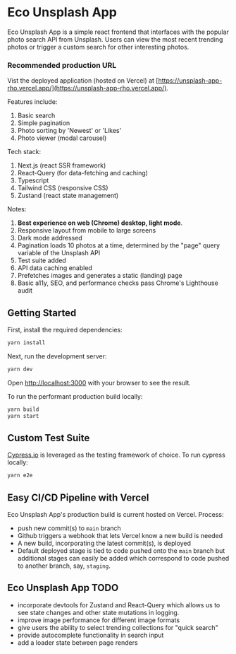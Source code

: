 # Eco Unsplash App

Eco Unsplash App is a simple react frontend that interfaces with the popular photo search API from Unsplash. Users can view the most recent trending photos or trigger a custom search for other interesting photos.

### Recommended production URL

Vist the deployed application (hosted on Vercel) at [https://unsplash-app-rho.vercel.app/](https://unsplash-app-rho.vercel.app/).

Features include:

1. Basic search
2. Simple pagination
3. Photo sorting by 'Newest' or 'Likes'
4. Photo viewer (modal carousel)

Tech stack:

1. Next.js (react SSR framework)
2. React-Query (for data-fetching and caching)
3. Typescript
4. Tailwind CSS (responsive CSS)
5. Zustand (react state management)

Notes:

1. **Best experience on web (Chrome) desktop, light mode**.
2. Responsive layout from mobile to large screens
3. Dark mode addressed
4. Pagination loads 10 photos at a time, determined by the "page" query variable of the Unsplash API
5. Test suite added
6. API data caching enabled
7. Prefetches images and generates a static (landing) page
8. Basic a11y, SEO, and performance checks pass Chrome's Lighthouse audit

## Getting Started

First, install the required dependencies:

```bash
yarn install
```

Next, run the development server:

```bash
yarn dev
```

Open [http://localhost:3000](http://localhost:3000) with your browser to see the result.

To run the performant production build locally:

```bash
yarn build
yarn start
```

## Custom Test Suite

[Cypress.io](https://www.cypress.io/) is leveraged as the testing framework of choice. To run cypress locally:

```bash
yarn e2e
```

## Easy CI/CD Pipeline with Vercel

Eco Unsplash App's production build is current hosted on Vercel.
Process:

- push new commit(s) to `main` branch
- Github triggers a webhook that lets Vercel know a new build is needed
- A new build, incorporating the latest commit(s), is deployed
- Default deployed stage is tied to code pushed onto the `main` branch but additional stages can easily be added which correspond to code pushed to another branch, say, `staging`.

## Eco Unsplash App TODO

- incorporate devtools for Zustand and React-Query which allows us to see state changes and other state mutations in logging.
- improve image performance for different image formats
- give users the ability to select trending collections for "quick search"
- provide autocomplete functionality in search input
- add a loader state between page renders
